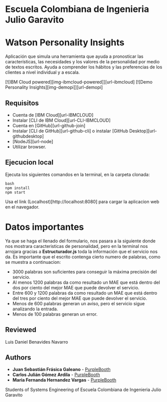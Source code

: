 # Escuela Colombiana de Ingenieria Julio Garavito

# Watson Personality Insights
Aplicación que simula una herramienta que ayuda a pronosticar las características, las necesidades y los valores de la personalidad por medio de textos escritos. Ayuda a comprender los hábitos y las preferencias de los clientes a nivel individual y a escala.

[![IBM Cloud powered][img-ibmcloud-powered]][url-ibmcloud]
[![Demo Personality Insights][img-demopi]][url-demopi]

## Requisitos

* Cuenta de [IBM Cloud][url-IBMCLOUD]
* Instalar [CLI de IBM Cloud][url-CLI-IBMCLOUD] 
* Cuenta en [GitHub][url-github-join]
* Instalar [CLI de GitHub][url-github-cli] o instalar [GitHub Desktop][url-githubdesktop]
* [NodeJS][url-node]
* Utilizar browser.


## Ejecucion local

Ejecuta los siguientes comandos en la terminal, en la carpeta clonada:

``` 
bash
npm install
npm start
```
Usa el link (Localhost)[http://localhost:8080] para cargar la aplicacion web en el navegador.

# Datos importantes

Ya que se haga el llenado del formulario, nos pasara a la siguiente donde nos mostrara caracteristicas de personalidad, pero en la terminal nos arrojara gracias a **Estructurador.js** toda la información que el servicio nos da. Es importante que el escrito contenga cierto numero de palabras, como se muestra a continuacion: 

* 3000 palabras son suficientes para conseguir la máxima precisión del servicio.
* Al menos 1200 palabras da como resultado un MAE que está dentro del dos por ciento del mejor MAE que puede devolver el servicio.
* Entre 600 y 1200 palabras da como resultado un MAE que está dentro del tres por ciento del mejor MAE que puede devolver el servicio.
* Menos de 600 palabras generan un aviso, pero el servicio sigue analizando la entrada.
* Menos de 100 palabras generan un error.

## Reviewed

Luis Daniel Benavides Navarro

## Authors

* **Juan Sebastián Frásica Galeano** - [PurpleBooth](https://github.com/sebastianfrasic)
* **Carlos Julián Gómez Ardila** - [PurpleBooth](https://github.com/CarlosGomez380)
* **Maria Fernanda Hernandez Vargas** - [PurpleBooth](https://github.com/mariahv9)



Students of Systems Engineering of Escuela Colombiana de Ingenieria Julio Garavito 